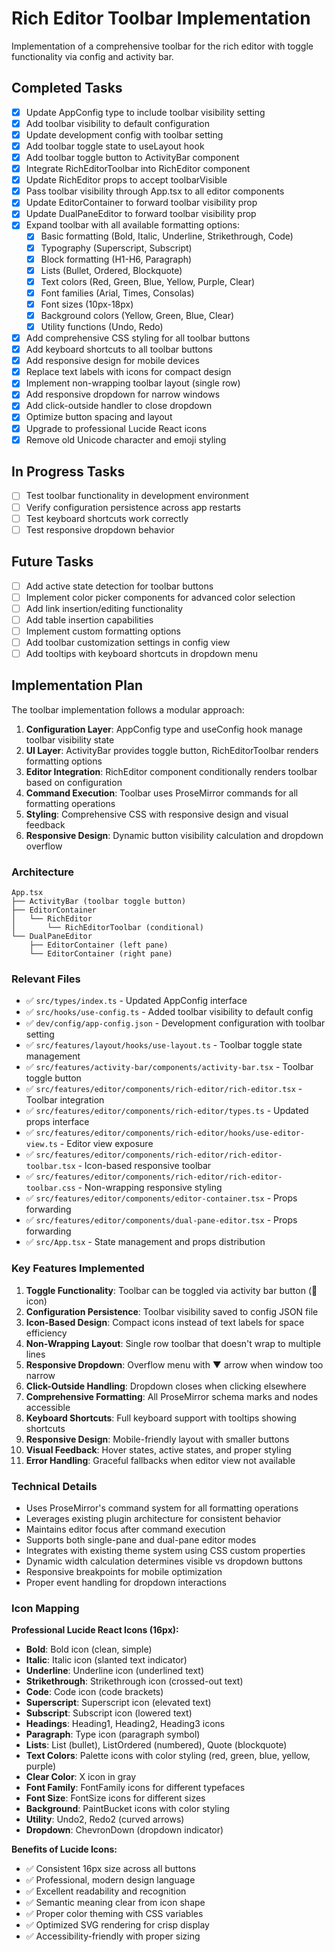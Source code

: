 # Rich Editor Toolbar Implementation

Implementation of a comprehensive toolbar for the rich editor with toggle functionality via config and activity bar.

## Completed Tasks

- [x] Update AppConfig type to include toolbar visibility setting
- [x] Add toolbar visibility to default configuration
- [x] Update development config with toolbar setting
- [x] Add toolbar toggle state to useLayout hook
- [x] Add toolbar toggle button to ActivityBar component
- [x] Integrate RichEditorToolbar into RichEditor component
- [x] Update RichEditor props to accept toolbarVisible
- [x] Pass toolbar visibility through App.tsx to all editor components
- [x] Update EditorContainer to forward toolbar visibility prop
- [x] Update DualPaneEditor to forward toolbar visibility prop
- [x] Expand toolbar with all available formatting options:
  - [x] Basic formatting (Bold, Italic, Underline, Strikethrough, Code)
  - [x] Typography (Superscript, Subscript)
  - [x] Block formatting (H1-H6, Paragraph)
  - [x] Lists (Bullet, Ordered, Blockquote)
  - [x] Text colors (Red, Green, Blue, Yellow, Purple, Clear)
  - [x] Font families (Arial, Times, Consolas)
  - [x] Font sizes (10px-18px)
  - [x] Background colors (Yellow, Green, Blue, Clear)
  - [x] Utility functions (Undo, Redo)
- [x] Add comprehensive CSS styling for all toolbar buttons
- [x] Add keyboard shortcuts to all toolbar buttons
- [x] Add responsive design for mobile devices
- [x] Replace text labels with icons for compact design
- [x] Implement non-wrapping toolbar layout (single row)
- [x] Add responsive dropdown for narrow windows
- [x] Add click-outside handler to close dropdown
- [x] Optimize button spacing and layout
- [x] Upgrade to professional Lucide React icons
- [x] Remove old Unicode character and emoji styling

## In Progress Tasks

- [ ] Test toolbar functionality in development environment
- [ ] Verify configuration persistence across app restarts
- [ ] Test keyboard shortcuts work correctly
- [ ] Test responsive dropdown behavior

## Future Tasks

- [ ] Add active state detection for toolbar buttons
- [ ] Implement color picker components for advanced color selection
- [ ] Add link insertion/editing functionality
- [ ] Add table insertion capabilities
- [ ] Implement custom formatting options
- [ ] Add toolbar customization settings in config view
- [ ] Add tooltips with keyboard shortcuts in dropdown menu

## Implementation Plan

The toolbar implementation follows a modular approach:

1. **Configuration Layer**: AppConfig type and useConfig hook manage toolbar visibility state
2. **UI Layer**: ActivityBar provides toggle button, RichEditorToolbar renders formatting options
3. **Editor Integration**: RichEditor component conditionally renders toolbar based on configuration
4. **Command Execution**: Toolbar uses ProseMirror commands for all formatting operations
5. **Styling**: Comprehensive CSS with responsive design and visual feedback
6. **Responsive Design**: Dynamic button visibility calculation and dropdown overflow

### Architecture

```
App.tsx
├── ActivityBar (toolbar toggle button)
├── EditorContainer
│   └── RichEditor
│       └── RichEditorToolbar (conditional)
└── DualPaneEditor
    ├── EditorContainer (left pane)
    └── EditorContainer (right pane)
```

### Relevant Files

- ✅ `src/types/index.ts` - Updated AppConfig interface
- ✅ `src/hooks/use-config.ts` - Added toolbar visibility to default config
- ✅ `dev/config/app-config.json` - Development configuration with toolbar setting
- ✅ `src/features/layout/hooks/use-layout.ts` - Toolbar toggle state management
- ✅ `src/features/activity-bar/components/activity-bar.tsx` - Toolbar toggle button
- ✅ `src/features/editor/components/rich-editor/rich-editor.tsx` - Toolbar integration
- ✅ `src/features/editor/components/rich-editor/types.ts` - Updated props interface
- ✅ `src/features/editor/components/rich-editor/hooks/use-editor-view.ts` - Editor view exposure
- ✅ `src/features/editor/components/rich-editor/rich-editor-toolbar.tsx` - Icon-based responsive toolbar
- ✅ `src/features/editor/components/rich-editor/rich-editor-toolbar.css` - Non-wrapping responsive styling
- ✅ `src/features/editor/components/editor-container.tsx` - Props forwarding
- ✅ `src/features/editor/components/dual-pane-editor.tsx` - Props forwarding
- ✅ `src/App.tsx` - State management and props distribution

### Key Features Implemented

1. **Toggle Functionality**: Toolbar can be toggled via activity bar button (🔧 icon)
2. **Configuration Persistence**: Toolbar visibility saved to config JSON file
3. **Icon-Based Design**: Compact icons instead of text labels for space efficiency
4. **Non-Wrapping Layout**: Single row toolbar that doesn't wrap to multiple lines
5. **Responsive Dropdown**: Overflow menu with ▼ arrow when window too narrow
6. **Click-Outside Handling**: Dropdown closes when clicking elsewhere
7. **Comprehensive Formatting**: All ProseMirror schema marks and nodes accessible
8. **Keyboard Shortcuts**: Full keyboard support with tooltips showing shortcuts
9. **Responsive Design**: Mobile-friendly layout with smaller buttons
10. **Visual Feedback**: Hover states, active states, and proper styling
11. **Error Handling**: Graceful fallbacks when editor view not available

### Technical Details

- Uses ProseMirror's command system for all formatting operations
- Leverages existing plugin architecture for consistent behavior
- Maintains editor focus after command execution
- Supports both single-pane and dual-pane editor modes
- Integrates with existing theme system using CSS custom properties
- Dynamic width calculation determines visible vs dropdown buttons
- Responsive breakpoints for mobile optimization
- Proper event handling for dropdown interactions

### Icon Mapping

**Professional Lucide React Icons (16px):**
- **Bold**: Bold icon (clean, simple)
- **Italic**: Italic icon (slanted text indicator)
- **Underline**: Underline icon (underlined text)
- **Strikethrough**: Strikethrough icon (crossed-out text)
- **Code**: Code icon (code brackets)
- **Superscript**: Superscript icon (elevated text)
- **Subscript**: Subscript icon (lowered text)
- **Headings**: Heading1, Heading2, Heading3 icons
- **Paragraph**: Type icon (paragraph symbol)
- **Lists**: List (bullet), ListOrdered (numbered), Quote (blockquote)
- **Text Colors**: Palette icons with color styling (red, green, blue, yellow, purple)
- **Clear Color**: X icon in gray
- **Font Family**: FontFamily icons for different typefaces
- **Font Size**: FontSize icons for different sizes
- **Background**: PaintBucket icons with color styling
- **Utility**: Undo2, Redo2 (curved arrows)
- **Dropdown**: ChevronDown (dropdown indicator)

**Benefits of Lucide Icons:**
- ✅ Consistent 16px size across all buttons
- ✅ Professional, modern design language
- ✅ Excellent readability and recognition
- ✅ Semantic meaning clear from icon shape
- ✅ Proper color theming with CSS variables
- ✅ Optimized SVG rendering for crisp display
- ✅ Accessibility-friendly with proper sizing